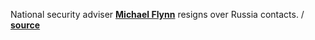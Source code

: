 National security adviser **[Michael Flynn](https://en.wikipedia.org/wiki/Michael_T._Flynn)**
resigns over Russia contacts.
/ **[source](https://www.nytimes.com/2017/02/13/us/politics/donald-trump-national-security-adviser-michael-flynn.html?_r=0)**
